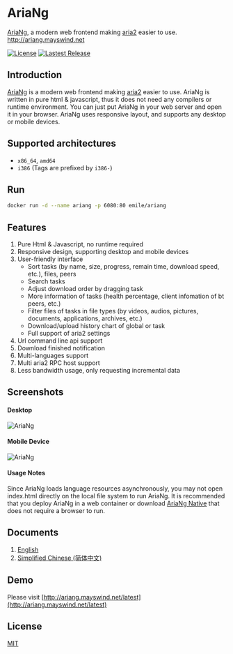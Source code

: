 # AriaNg
[AriaNg](https://github.com/mayswind/AriaNg), a modern web frontend making [aria2](https://github.com/aria2/aria2) easier to use. http://ariang.mayswind.net

[![License](https://img.shields.io/github/license/mayswind/AriaNg.svg)](https://github.com/mayswind/AriaNg/blob/master/LICENSE) [![Lastest Release](https://img.shields.io/github/release/mayswind/AriaNg.svg)](https://github.com/mayswind/AriaNg/releases)

## Introduction
[AriaNg](https://github.com/mayswind/AriaNg) is a modern web frontend making [aria2](https://github.com/aria2/aria2) easier to use. AriaNg is written in pure html & javascript, thus it does not need any compilers or runtime environment. You can just put AriaNg in your web server and open it in your browser. AriaNg uses responsive layout, and supports any desktop or mobile devices.


## Supported architectures
* `x86_64`, `amd64`
* `i386` (Tags are prefixed by `i386-`)

## Run
``` sh
docker run -d --name ariang -p 6080:80 emile/ariang
```

## Features
1. Pure Html & Javascript, no runtime required
2. Responsive design, supporting desktop and mobile devices
3. User-friendly interface
    * Sort tasks (by name, size, progress, remain time, download speed, etc.), files, peers
    * Search tasks
    * Adjust download order by dragging task
    * More information of tasks (health percentage, client infomation of bt peers, etc.)
    * Filter files of tasks in file types (by videos, audios, pictures, documents, applications, archives, etc.)
    * Download/upload history chart of global or task
    * Full support of aria2 settings
4. Url command line api support
5. Download finished notification
6. Multi-languages support
7. Multi aria2 RPC host support
8. Less bandwidth usage, only requesting incremental data

## Screenshots
#### Desktop
![AriaNg](https://raw.githubusercontent.com/mayswind/AriaNg-WebSite/master/screenshots/desktop.png)
#### Mobile Device
![AriaNg](https://raw.githubusercontent.com/mayswind/AriaNg-WebSite/master/screenshots/mobile.png)

#### Usage Notes
Since AriaNg loads language resources asynchronously, you may not open index.html directly on the local file system to run AriaNg. It is recommended that you deploy AriaNg in a web container or download [AriaNg Native](https://github.com/mayswind/AriaNg-Native) that does not require a browser to run.

## Documents
1. [English](http://ariang.mayswind.net)
2. [Simplified Chinese (简体中文)](http://ariang.mayswind.net/zh_Hans)

## Demo
Please visit [http://ariang.mayswind.net/latest](http://ariang.mayswind.net/latest)

## License
[MIT](https://github.com/mayswind/AriaNg/blob/master/LICENSE)
